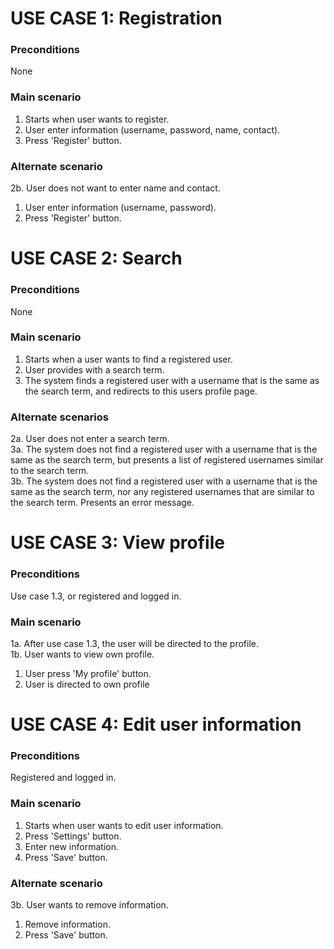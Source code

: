 # USE CASE 1: Registration
### Preconditions
None

### Main scenario
1. Starts when user wants to register.
2. User enter information (username, password, name, contact).
3. Press 'Register' button.

### Alternate scenario
2b. User does not want to enter name and contact.
  1. User enter information (username, password).
  2. Press 'Register' button.

# USE CASE 2: Search
### Preconditions
None

### Main scenario
1. Starts when a user wants to find a registered user.
2. User provides with a search term.
3. The system finds a registered user with a username that is the same as the search term, and redirects to this users profile page.

### Alternate scenarios
2a. User does not enter a search term.  
3a. The system does not find a registered user with a username that is the same as the search term, but presents a list of registered usernames similar to the search term.  
3b. The system does not find a registered user with a username that is the same as the search term, nor any registered usernames that are similar to the search term. Presents an error message.

# USE CASE 3: View profile
### Preconditions
Use case 1.3, or registered and logged in.

### Main scenario
1a. After use case 1.3, the user will be directed to the profile.  
1b. User wants to view own profile.
  1. User press 'My profile' button.
  2. User is directed to own profile

# USE CASE 4: Edit user information
### Preconditions
Registered and logged in.

### Main scenario
1. Starts when user wants to edit user information.  
2. Press 'Settings' button.  
3. Enter new information.  
4. Press 'Save' button.  

### Alternate scenario
3b. User wants to remove information.
  1. Remove information.
  2. Press 'Save' button.